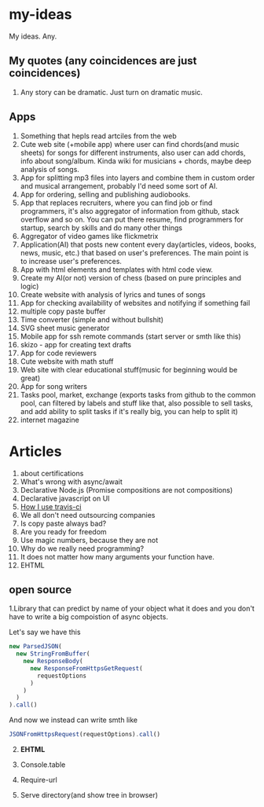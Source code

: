 # my-ideas
My ideas. Any.

## My quotes (any coincidences are just coincidences)

1. Any story can be dramatic. Just turn on dramatic music.

## Apps

1. Something that hepls read artciles from the web
2. Cute web site (+mobile app) where user can find chords(and music sheets) for songs for different instruments, also user can add chords, info about song/album. Kinda wiki for musicians + chords, maybe deep analysis of songs.
3. App for splitting mp3 files into layers and combine them in custom order and musical arrangement, probably I'd need some sort of AI.
4. App for ordering, selling and publishing audiobooks.
5. App that replaces recruiters, where you can find job or find programmers, it's also aggregator of information from github, stack overflow and so on. You can put there resume, find programmers for startup, search by skills and do many other things
6. Aggregator of video games like flickmetrix 
7. Application(AI) that posts new content every day(articles, videos, books, news, music, etc.) that based on user's preferences. The main point is to increase user's preferences.
8. App with html elements and templates with html code view. 
9. Create my AI(or not) version of chess (based on pure principles and logic)
10. Create website with analysis of lyrics and tunes of songs
11. App for checking availability of websites and notifying if something fail
12. multiple copy paste buffer
13. Time converter (simple and without bullshit)
14. SVG sheet music generator
15. Mobile app for ssh remote commands (start server or smth like this)
16. skizo - app for creating text drafts
17. App for code reviewers
18. Cute website with math stuff 
19. Web site with clear educational stuff(music for beginning would be great)
20. App for song writers
21. Tasks pool, market, exchange (exports tasks from github to the common pool, can filtered by labels and stuff like that, also possible to sell tasks, and add ability to split tasks if it's really big, you can help to split it) 
22. internet magazine 

# Articles

1. about certifications
2. What's wrong with async/await
3. Declarative Node.js (Promise compositions are not compositions)
4. Declarative javascript on UI
5. [How I use travis-ci](https://guseyn.com/posts/travis-control-quality?v=1.0.64)
6. We all don't need outsourcing companies
7. Is copy paste always bad?
8. Are you ready for freedom 
9. Use magic numbers, because they are not
10. Why do we really need programming? 
11. It does not matter how many arguments your function have.
12. EHTML

## open source

1.Library that can predict by name of your object what it does and you don't have to write a big compoistion of async objects.

Let's say we have this

```js
new ParsedJSON(
  new StringFromBuffer(
    new ResponseBody(
      new ResponseFromHttpsGetRequest(
        requestOptions
      )
    )
  )
).call()
```

And now we instead can write smth like

```js
JSONFromHttpsRequest(requestOptions).call()
```

2. **EHTML**

3. Console.table

4. Require-url

5. Serve directory(and show tree in browser) 
